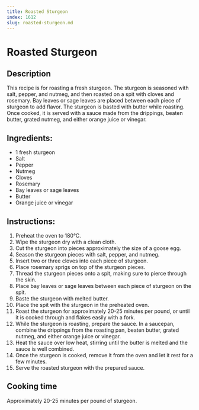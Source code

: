 ```yaml
---
title: Roasted Sturgeon
index: 1612
slug: roasted-sturgeon.md
---
```


# Roasted Sturgeon

## Description
This recipe is for roasting a fresh sturgeon. The sturgeon is seasoned with salt, pepper, and nutmeg, and then roasted on a spit with cloves and rosemary. Bay leaves or sage leaves are placed between each piece of sturgeon to add flavor. The sturgeon is basted with butter while roasting. Once cooked, it is served with a sauce made from the drippings, beaten butter, grated nutmeg, and either orange juice or vinegar.

## Ingredients:
- 1 fresh sturgeon
- Salt
- Pepper
- Nutmeg
- Cloves
- Rosemary
- Bay leaves or sage leaves
- Butter
- Orange juice or vinegar

## Instructions:
1. Preheat the oven to 180°C.
2. Wipe the sturgeon dry with a clean cloth.
3. Cut the sturgeon into pieces approximately the size of a goose egg.
4. Season the sturgeon pieces with salt, pepper, and nutmeg.
5. Insert two or three cloves into each piece of sturgeon.
6. Place rosemary sprigs on top of the sturgeon pieces.
7. Thread the sturgeon pieces onto a spit, making sure to pierce through the skin.
8. Place bay leaves or sage leaves between each piece of sturgeon on the spit.
9. Baste the sturgeon with melted butter.
10. Place the spit with the sturgeon in the preheated oven.
11. Roast the sturgeon for approximately 20-25 minutes per pound, or until it is cooked through and flakes easily with a fork.
12. While the sturgeon is roasting, prepare the sauce. In a saucepan, combine the drippings from the roasting pan, beaten butter, grated nutmeg, and either orange juice or vinegar.
13. Heat the sauce over low heat, stirring until the butter is melted and the sauce is well combined.
14. Once the sturgeon is cooked, remove it from the oven and let it rest for a few minutes.
15. Serve the roasted sturgeon with the prepared sauce.

## Cooking time
Approximately 20-25 minutes per pound of sturgeon.